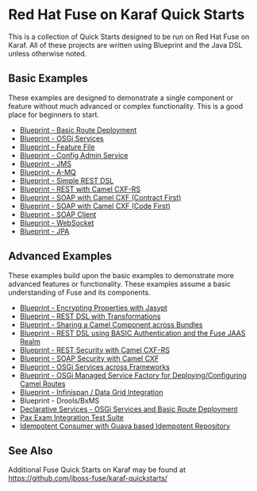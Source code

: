 # Red Hat Fuse on Karaf Quick Starts #
This is a collection of Quick Starts designed to be run on Red Hat Fuse on Karaf. All of
these projects are written using Blueprint and the Java DSL unless otherwise noted.

## Basic Examples ##
These examples are designed to demonstrate a single component or feature without much
advanced or complex functionality. This is a good place for beginners to start.

 * [Blueprint - Basic Route Deployment](route_deployment)
 * [Blueprint - OSGi Services](osgi_service)
 * [Blueprint - Feature File](feature)
 * [Blueprint - Config Admin Service](properties)
 * [Blueprint - JMS](jms)
 * [Blueprint - A-MQ](amq)
 * [Blueprint - Simple REST DSL](rest_dsl_simple)
 * [Blueprint - REST with Camel CXF-RS](rest)
 * [Blueprint - SOAP with Camel CXF (Contract First)](soap_contract_first)
 * [Blueprint - SOAP with Camel CXF (Code First)](soap)
 * [Blueprint - SOAP Client](soap_client)
 * [Blueprint - WebSocket](websocket)
 * [Blueprint - JPA](jpa)

## Advanced Examples ##
These examples build upon the basic examples to demonstrate more advanced features
or functionality. These examples assume a basic understanding of Fuse and its components.

 * [Blueprint - Encrypting Properties with Jasypt](properties_encryption)
 * [Blueprint - REST DSL with Transformations](rest_dsl)
 * [Blueprint - Sharing a Camel Component across Bundles](shared_component)
 * [Blueprint - REST DSL using BASIC Authentication and the Fuse JAAS Realm](rest_dsl_basic_auth)
 * [Blueprint - REST Security with Camel CXF-RS](rest_secure)
 * [Blueprint - SOAP Security with Camel CXF](soap_secure)
 * [Blueprint - OSGi Services across Frameworks](osgi_service_adv)
 * [Blueprint - OSGi Managed Service Factory for Deploying/Configuring Camel Routes](managed_service_factory)
 * [Blueprint - Infinispan / Data Grid Integration](infinispan)
 * Blueprint - Drools/BxMS
 * [Declarative Services - OSGi Services and Basic Route Deployment](osgi_ds)
 * [Pax Exam Integration Test Suite](itests)
 * [Idempotent Consumer with Guava based Idempotent Repository](idempotent)

## See Also

Additional Fuse Quick Starts on Karaf may be found at https://github.com/jboss-fuse/karaf-quickstarts/